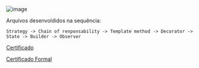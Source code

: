 ![image](https://user-images.githubusercontent.com/37445916/61189944-eb8ad800-a66a-11e9-9158-c7f78224c464.png)


Arquivos desenvoldidos na sequência:

    Strategy -> Chain of renponsability -> Template method -> Decorator -> State -> Builder -> Observer
    
[Certificado](https://github.com/caiquealves224/Design-Patterns/blob/master/Caique%20Santos%20-%20Cursos%20-%20Alura.pdf)

[Certificado Formal](https://github.com/caiquealves224/Design-Patterns/blob/master/Cerificado%20Alura%20Design%20Patterns.pdf)
